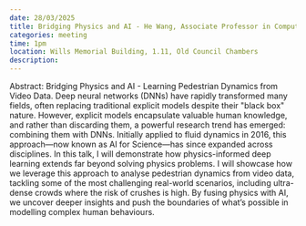 ```yaml
---
date: 28/03/2025
title: Bridging Physics and AI - He Wang, Associate Professor in Computer Science at University College London
categories: meeting
time: 1pm
location: Wills Memorial Building, 1.11, Old Council Chambers
description:
---
```

Abstract: Bridging Physics and AI - Learning Pedestrian Dynamics from Video Data.
Deep neural networks (DNNs) have rapidly transformed many fields, often replacing traditional explicit models despite their "black box" nature. However, explicit models encapsulate valuable human knowledge, and rather than discarding them, a powerful research trend has emerged: combining them with DNNs. Initially applied to fluid dynamics in 2016, this approach—now known as AI for Science—has since expanded across disciplines.
In this talk, I will demonstrate how physics-informed deep learning extends far beyond solving physics problems. I will showcase how we leverage this approach to analyse pedestrian dynamics from video data, tackling some of the most challenging real-world scenarios, including ultra-dense crowds where the risk of crushes is high. By fusing physics with AI, we uncover deeper insights and push the boundaries of what’s possible in modelling complex human behaviours.